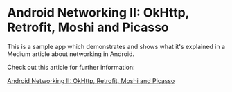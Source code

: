 # Android Networking II: OkHttp, Retrofit, Moshi and Picasso

This is a sample app which demonstrates and shows what it's explained in a Medium article about networking in Android.

Check out this article for further information:

[Android Networking II: OkHttp, Retrofit, Moshi and Picasso](xxxxxxxx)
